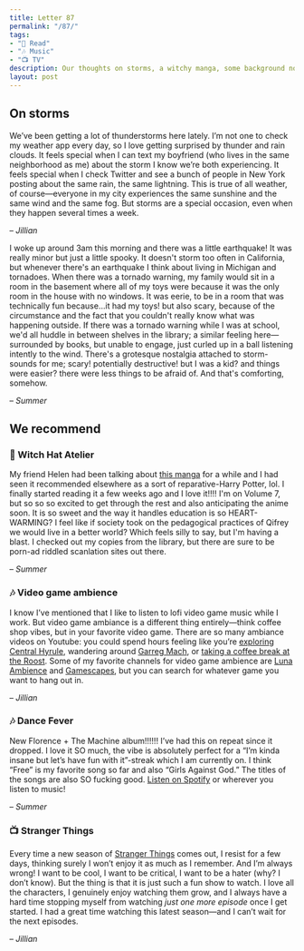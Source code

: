 ```yaml
---
title: Letter 87
permalink: "/87/"
tags:
- "📖 Read"
- "🎶 Music"
- "📺 TV"
description: Our thoughts on storms, a witchy manga, some background noise, a new album, and the new season of a beloved show.
layout: post
---
```


## On storms

We’ve been getting a lot of thunderstorms here lately. I’m not one to check my weather app every day, so I love getting surprised by thunder and rain clouds. It feels special when I can text my boyfriend (who lives in the same neighborhood as me) about the storm I know we’re both experiencing. It feels special when I check Twitter and see a bunch of people in New York posting about the same rain, the same lightning. This is true of all weather, of course—everyone in my city experiences the same sunshine and the same wind and the same fog. But storms are a special occasion, even when they happen several times a week.

– *Jillian*

I woke up around 3am this morning and there was a little earthquake! It was really minor but just a little spooky. It doesn't storm too often in California, but whenever there's an earthquake I think about living in Michigan and tornadoes. When there was a tornado warning, my family would sit in a room in the basement where all of my toys were because it was the only room in the house with no windows. It was eerie, to be in a room that was technically fun because…it had my toys! but also scary, because of the circumstance and the fact that you couldn't really know what was happening outside. If there was a tornado warning while I was at school, we'd all huddle in between shelves in the library; a similar feeling here—surrounded by books, but unable to engage, just curled up in a ball listening intently to the wind. There's a grotesque nostalgia attached to storm-sounds for me; scary! potentially destructive! but I was a kid? and things were easier? there were less things to be afraid of. And that's comforting, somehow. 

– *Summer*

## We recommend

### 📖 Witch Hat Atelier

My friend Helen had been talking about [this manga](https://kodansha.us/series/witch-hat-atelier/) for a while and I had seen it recommended elsewhere as a sort of reparative-Harry Potter, lol. I finally started reading it a few weeks ago and I love it!!!! I'm on Volume 7, but so so so excited to get through the rest and also anticipating the anime soon. It is so sweet and the way it handles education is so HEART-WARMING? I feel like if society took on the pedagogical practices of Qifrey we would live in a better world? Which feels silly to say, but I'm having a blast. I checked out my copies from the library, but there are sure to be porn-ad riddled scanlation sites out there. 

– *Summer*

### 🎶 Video game ambience

I know I’ve mentioned that I like to listen to lofi video game music while I work. But video game ambiance is a different thing entirely—think coffee shop vibes, but in your favorite video game. There are so many ambiance videos on Youtube: you could spend hours feeling like you’re [exploring Central Hyrule](https://www.youtube.com/watch?v=CID4g0u1TOI), wandering around [Garreg Mach](https://www.youtube.com/watch?v=-5yLp81aU5k&t=10161s), or [taking a coffee break at the Roost](https://www.youtube.com/watch?v=2dlCY7XNIfQ). Some of my favorite channels for video game ambience are [Luna Ambience](https://www.youtube.com/channel/UC3jN6scZ5RiG6Sv0k2Mb94w/videos) and [Gamescapes](https://www.youtube.com/c/Gamescapes), but you can search for whatever game you want to hang out in.

– *Jillian*

### 🎶 Dance Fever

New Florence + The Machine album!!!!!! I’ve had this on repeat since it dropped. I love it SO much, the vibe is absolutely perfect for a “I’m kinda insane but let’s have fun with it”-streak which I am currently on. I think “Free” is my favorite song so far and also “Girls Against God.” The titles of the songs are also SO fucking good. [Listen on Spotify](https://open.spotify.com/album/4ohh1zQ4yybSK9FS7LLyDE) or wherever you listen to music! 

– *Summer*

### 📺 Stranger Things

Every time a new season of [Stranger Things](https://www.netflix.com/title/80057281) comes out, I resist for a few days, thinking surely I won’t enjoy it as much as I remember. And I’m always wrong! I want to be cool, I want to be critical, I want to be a hater (why? I don’t know). But the thing is that it is just such a fun show to watch. I love all the characters, I genuinely enjoy watching them grow, and I always have a hard time stopping myself from watching *just one more episode* once I get started. I had a great time watching this latest season—and I can’t wait for the next episodes.

– *Jillian*